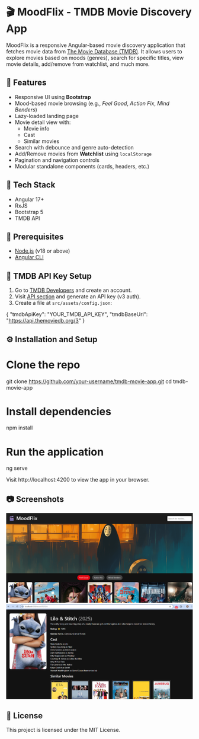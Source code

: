 # 🎬 MoodFlix - TMDB Movie Discovery App

MoodFlix is a responsive Angular-based movie discovery application that fetches movie data from [The Movie Database (TMDB)](https://www.themoviedb.org/). It allows users to explore movies based on moods (genres), search for specific titles, view movie details, add/remove from watchlist, and much more.

## 🚀 Features

- Responsive UI using **Bootstrap**
- Mood-based movie browsing (e.g., *Feel Good*, *Action Fix*, *Mind Benders*)
- Lazy-loaded landing page
- Movie detail view with:
  - Movie info
  - Cast
  - Similar movies
- Search with debounce and genre auto-detection
- Add/Remove movies from **Watchlist** using `localStorage`
- Pagination and navigation controls
- Modular standalone components (cards, headers, etc.)

## 🧰 Tech Stack

- Angular 17+
- RxJS
- Bootstrap 5
- TMDB API

## 📝 Prerequisites

- [Node.js](https://nodejs.org/) (v18 or above)
- [Angular CLI](https://angular.io/cli)

## 🔑 TMDB API Key Setup

1. Go to [TMDB Developers](https://developer.themoviedb.org/) and create an account.
2. Visit [API section](https://www.themoviedb.org/settings/api) and generate an API key (v3 auth).
3. Create a file at `src/assets/config.json`:

{
  "tmdbApiKey": "YOUR_TMDB_API_KEY",
  "tmdbBaseUrl": "https://api.themoviedb.org/3"
}

## ⚙️ Installation and Setup

# Clone the repo
git clone https://github.com/your-username/tmdb-movie-app.git
cd tmdb-movie-app

# Install dependencies
npm install

# Run the application
ng serve

Visit http://localhost:4200 to view the app in your browser.

## 📷 Screenshots
![alt text](image.png)
![alt text](image-1.png)

## 📄 License
This project is licensed under the MIT License.